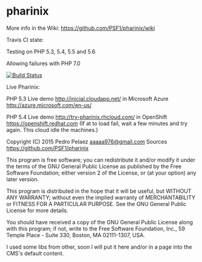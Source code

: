 # pharinix

More info in the Wiki: <https://github.com/PSF1/pharinix/wiki>

Travis CI state: 

Testing on PHP 5.3, 5.4, 5.5 and 5.6

Allowing failures with PHP 7.0

[![Build Status](https://travis-ci.org/PSF1/pharinix.svg?branch=master)](https://travis-ci.org/PSF1/pharinix)

Live Pharinix:

PHP 5.3 Live demo <http://inicial.cloudapp.net/> in Microsoft Azure <http://azure.microsoft.com/en-us/>

PHP 5.4 Live demo <http://try-pharinix.rhcloud.com/> in OpenShift <https://openshift.redhat.com> (If at to load fail, wait a few minutes and try again. This cloud idle the machines.)

Copyright (C) 2015 Pedro Pelaez <aaaaa976@gmail.com>
Sources https://github.com/PSF1/pharinix

This program is free software; you can redistribute it and/or
modify it under the terms of the GNU General Public License
as published by the Free Software Foundation; either version 2
of the License, or (at your option) any later version.

This program is distributed in the hope that it will be useful,
but WITHOUT ANY WARRANTY; without even the implied warranty of
MERCHANTABILITY or FITNESS FOR A PARTICULAR PURPOSE.  See the
GNU General Public License for more details.

You should have received a copy of the GNU General Public License
along with this program; if not, write to the Free Software
Foundation, Inc., 59 Temple Place - Suite 330, Boston, MA  02111-1307, USA.

I used some libs from other, soon I will put it here and/or in a page into the CMS's default content.
